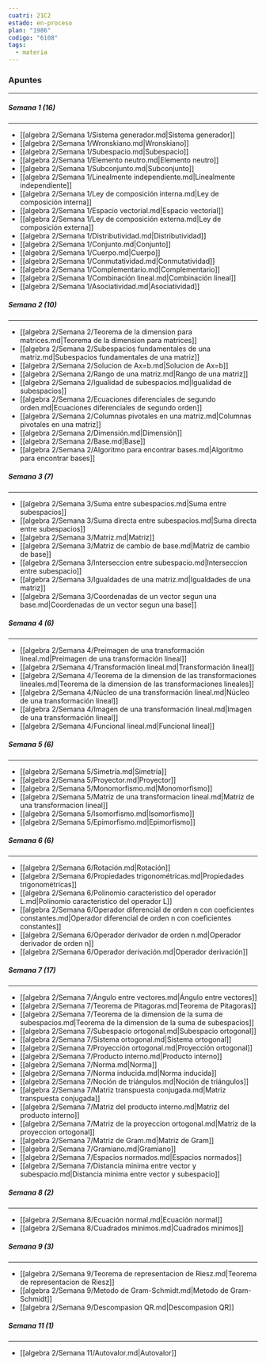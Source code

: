 ```yaml
---
cuatri: 21C2
estado: en-proceso
plan: "1986"
codigo: "6108"
tags:
  - materia
---
```

### Apuntes 
---
##### Semana 1 (16)
---
* [[algebra 2/Semana 1/Sistema generador.md|Sistema generador]]
* [[algebra 2/Semana 1/Wronskiano.md|Wronskiano]]
* [[algebra 2/Semana 1/Subespacio.md|Subespacio]]
* [[algebra 2/Semana 1/Elemento neutro.md|Elemento neutro]]
* [[algebra 2/Semana 1/Subconjunto.md|Subconjunto]]
* [[algebra 2/Semana 1/Linealmente independiente.md|Linealmente independiente]]
* [[algebra 2/Semana 1/Ley de composición interna.md|Ley de composición interna]]
* [[algebra 2/Semana 1/Espacio vectorial.md|Espacio vectorial]]
* [[algebra 2/Semana 1/Ley de composición externa.md|Ley de composición externa]]
* [[algebra 2/Semana 1/Distributividad.md|Distributividad]]
* [[algebra 2/Semana 1/Conjunto.md|Conjunto]]
* [[algebra 2/Semana 1/Cuerpo.md|Cuerpo]]
* [[algebra 2/Semana 1/Conmutatividad.md|Conmutatividad]]
* [[algebra 2/Semana 1/Complementario.md|Complementario]]
* [[algebra 2/Semana 1/Combinación lineal.md|Combinación lineal]]
* [[algebra 2/Semana 1/Asociatividad.md|Asociatividad]]

##### Semana 2 (10)
---
* [[algebra 2/Semana 2/Teorema de la dimension para matrices.md|Teorema de la dimension para matrices]]
* [[algebra 2/Semana 2/Subespacios fundamentales de una matriz.md|Subespacios fundamentales de una matriz]]
* [[algebra 2/Semana 2/Solucion de Ax=b.md|Solucion de Ax=b]]
* [[algebra 2/Semana 2/Rango de una matriz.md|Rango de una matriz]]
* [[algebra 2/Semana 2/Igualidad de subespacios.md|Igualidad de subespacios]]
* [[algebra 2/Semana 2/Ecuaciones diferenciales de segundo orden.md|Ecuaciones diferenciales de segundo orden]]
* [[algebra 2/Semana 2/Columnas pivotales en una matriz.md|Columnas pivotales en una matriz]]
* [[algebra 2/Semana 2/Dimensión.md|Dimensión]]
* [[algebra 2/Semana 2/Base.md|Base]]
* [[algebra 2/Semana 2/Algoritmo para encontrar bases.md|Algoritmo para encontrar bases]]

##### Semana 3 (7)
---
* [[algebra 2/Semana 3/Suma entre subespacios.md|Suma entre subespacios]]
* [[algebra 2/Semana 3/Suma directa entre subespacios.md|Suma directa entre subespacios]]
* [[algebra 2/Semana 3/Matriz.md|Matriz]]
* [[algebra 2/Semana 3/Matriz de cambio de base.md|Matriz de cambio de base]]
* [[algebra 2/Semana 3/Interseccion entre subespacio.md|Interseccion entre subespacio]]
* [[algebra 2/Semana 3/Igualdades de una matriz.md|Igualdades de una matriz]]
* [[algebra 2/Semana 3/Coordenadas de un vector segun una base.md|Coordenadas de un vector segun una base]]

##### Semana 4 (6)
---
* [[algebra 2/Semana 4/Preimagen de una transformación lineal.md|Preimagen de una transformación lineal]]
* [[algebra 2/Semana 4/Transformación lineal.md|Transformación lineal]]
* [[algebra 2/Semana 4/Teorema de la dimension de las transformaciones lineales.md|Teorema de la dimension de las transformaciones lineales]]
* [[algebra 2/Semana 4/Núcleo de una transformación lineal.md|Núcleo de una transformación lineal]]
* [[algebra 2/Semana 4/Imagen de una transformación lineal.md|Imagen de una transformación lineal]]
* [[algebra 2/Semana 4/Funcional lineal.md|Funcional lineal]]

##### Semana 5 (6)
---
* [[algebra 2/Semana 5/Simetría.md|Simetría]]
* [[algebra 2/Semana 5/Proyector.md|Proyector]]
* [[algebra 2/Semana 5/Monomorfismo.md|Monomorfismo]]
* [[algebra 2/Semana 5/Matriz de una transformacion lineal.md|Matriz de una transformacion lineal]]
* [[algebra 2/Semana 5/Isomorfismo.md|Isomorfismo]]
* [[algebra 2/Semana 5/Epimorfismo.md|Epimorfismo]]

##### Semana 6 (6)
---
* [[algebra 2/Semana 6/Rotación.md|Rotación]]
* [[algebra 2/Semana 6/Propiedades trigonométricas.md|Propiedades trigonométricas]]
* [[algebra 2/Semana 6/Polinomio caracteristico del operador L.md|Polinomio caracteristico del operador L]]
* [[algebra 2/Semana 6/Operador diferencial de orden n con coeficientes constantes.md|Operador diferencial de orden n con coeficientes constantes]]
* [[algebra 2/Semana 6/Operador derivador de orden n.md|Operador derivador de orden n]]
* [[algebra 2/Semana 6/Operador derivación.md|Operador derivación]]

##### Semana 7 (17)
---
* [[algebra 2/Semana 7/Ángulo entre vectores.md|Ángulo entre vectores]]
* [[algebra 2/Semana 7/Teorema de Pitagoras.md|Teorema de Pitagoras]]
* [[algebra 2/Semana 7/Teorema de la dimension de la suma de subespacios.md|Teorema de la dimension de la suma de subespacios]]
* [[algebra 2/Semana 7/Subespacio ortogonal.md|Subespacio ortogonal]]
* [[algebra 2/Semana 7/Sistema ortogonal.md|Sistema ortogonal]]
* [[algebra 2/Semana 7/Proyección ortogonal.md|Proyección ortogonal]]
* [[algebra 2/Semana 7/Producto interno.md|Producto interno]]
* [[algebra 2/Semana 7/Norma.md|Norma]]
* [[algebra 2/Semana 7/Norma inducida.md|Norma inducida]]
* [[algebra 2/Semana 7/Noción de triángulos.md|Noción de triángulos]]
* [[algebra 2/Semana 7/Matriz transpuesta conjugada.md|Matriz transpuesta conjugada]]
* [[algebra 2/Semana 7/Matriz del producto interno.md|Matriz del producto interno]]
* [[algebra 2/Semana 7/Matriz de la proyeccion ortogonal.md|Matriz de la proyeccion ortogonal]]
* [[algebra 2/Semana 7/Matriz de Gram.md|Matriz de Gram]]
* [[algebra 2/Semana 7/Gramiano.md|Gramiano]]
* [[algebra 2/Semana 7/Espacios normados.md|Espacios normados]]
* [[algebra 2/Semana 7/Distancia minima entre vector y subespacio.md|Distancia minima entre vector y subespacio]]

##### Semana 8 (2)
---
* [[algebra 2/Semana 8/Ecuación normal.md|Ecuación normal]]
* [[algebra 2/Semana 8/Cuadrados minimos.md|Cuadrados minimos]]

##### Semana 9 (3)
---
* [[algebra 2/Semana 9/Teorema de representacion de Riesz.md|Teorema de representacion de Riesz]]
* [[algebra 2/Semana 9/Metodo de Gram-Schmidt.md|Metodo de Gram-Schmidt]]
* [[algebra 2/Semana 9/Descompasion QR.md|Descompasion QR]]

##### Semana 11 (1)
---
* [[algebra 2/Semana 11/Autovalor.md|Autovalor]]

